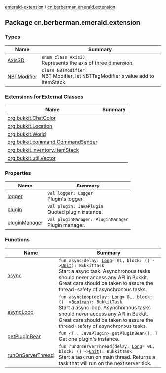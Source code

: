 [emerald-extension](../index.md) / [cn.berberman.emerald.extension](.)

## Package cn.berberman.emerald.extension

### Types

| Name | Summary |
|---|---|
| [Axis3D](-axis3-d/index.md) | `enum class Axis3D`<br>Represents the axis of three dimension. |
| [NBTModifier](-n-b-t-modifier/index.md) | `class NBTModifier`<br>NBT Modifier, let NBTTagModifier's value add to ItemStack. |

### Extensions for External Classes

| Name | Summary |
|---|---|
| [org.bukkit.ChatColor](org.bukkit.-chat-color/index.md) |  |
| [org.bukkit.Location](org.bukkit.-location/index.md) |  |
| [org.bukkit.World](org.bukkit.-world/index.md) |  |
| [org.bukkit.command.CommandSender](org.bukkit.command.-command-sender/index.md) |  |
| [org.bukkit.inventory.ItemStack](org.bukkit.inventory.-item-stack/index.md) |  |
| [org.bukkit.util.Vector](org.bukkit.util.-vector/index.md) |  |

### Properties

| Name | Summary |
|---|---|
| [logger](logger.md) | `val logger: Logger`<br>Plugin's logger. |
| [plugin](plugin.md) | `val plugin: JavaPlugin`<br>Quoted plugin instance. |
| [pluginManager](plugin-manager.md) | `val pluginManager: PluginManager`<br>Plugin manager. |

### Functions

| Name | Summary |
|---|---|
| [async](async.md) | `fun async(delay: `[`Long`](https://kotlinlang.org/api/latest/jvm/stdlib/kotlin/-long/index.html)` = 0L, block: () -> `[`Unit`](https://kotlinlang.org/api/latest/jvm/stdlib/kotlin/-unit/index.html)`): BukkitTask`<br>Start a async task. Asynchronous tasks should never access any API in Bukkit. Great care should be taken to assure the thread-safety of asynchronous tasks. |
| [asyncLoop](async-loop.md) | `fun asyncLoop(delay: `[`Long`](https://kotlinlang.org/api/latest/jvm/stdlib/kotlin/-long/index.html)` = 0L, block: () -> `[`Boolean`](https://kotlinlang.org/api/latest/jvm/stdlib/kotlin/-boolean/index.html)`): BukkitTask`<br>Start a async loop. Asynchronous tasks should never access any API in Bukkit. Great care should be taken to assure the thread-safety of asynchronous tasks. |
| [getPluginBean](get-plugin-bean.md) | `fun <T : JavaPlugin> getPluginBean(): T`<br>Get one plugin's instance. |
| [runOnServerThread](run-on-server-thread.md) | `fun runOnServerThread(delay: `[`Long`](https://kotlinlang.org/api/latest/jvm/stdlib/kotlin/-long/index.html)` = 0L, block: () -> `[`Unit`](https://kotlinlang.org/api/latest/jvm/stdlib/kotlin/-unit/index.html)`): BukkitTask`<br>Start a task run on main thread. Returns a task that will run on the next server tick. |
